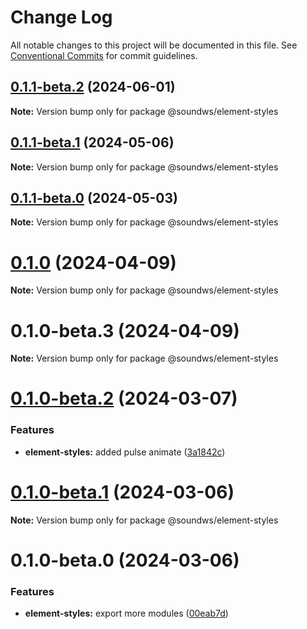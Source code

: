 # Change Log

All notable changes to this project will be documented in this file.
See [Conventional Commits](https://conventionalcommits.org) for commit guidelines.

## [0.1.1-beta.2](https://github.com/firstcoders/webcomponents/compare/@soundws/element-styles@0.1.1-beta.1...@soundws/element-styles@0.1.1-beta.2) (2024-06-01)

**Note:** Version bump only for package @soundws/element-styles





## [0.1.1-beta.1](https://github.com/firstcoders/webcomponents/compare/@soundws/element-styles@0.1.1-beta.0...@soundws/element-styles@0.1.1-beta.1) (2024-05-06)

**Note:** Version bump only for package @soundws/element-styles





## [0.1.1-beta.0](https://github.com/firstcoders/webcomponents/compare/@soundws/element-styles@0.1.0...@soundws/element-styles@0.1.1-beta.0) (2024-05-03)

**Note:** Version bump only for package @soundws/element-styles





# [0.1.0](https://github.com/firstcoders/webcomponents/compare/@soundws/element-styles@0.1.0-beta.3...@soundws/element-styles@0.1.0) (2024-04-09)

**Note:** Version bump only for package @soundws/element-styles





# 0.1.0-beta.3 (2024-04-09)

**Note:** Version bump only for package @soundws/element-styles





# [0.1.0-beta.2](https://github.com/firstcoders/monorepo/compare/@soundws/element-styles@0.1.0-beta.1...@soundws/element-styles@0.1.0-beta.2) (2024-03-07)


### Features

* **element-styles:** added pulse animate ([3a1842c](https://github.com/firstcoders/monorepo/commit/3a1842cf3bd291e6df7fd8219f3f1a9b0d8da87d))





# [0.1.0-beta.1](https://github.com/firstcoders/monorepo/compare/@soundws/element-styles@0.1.0-beta.0...@soundws/element-styles@0.1.0-beta.1) (2024-03-06)

**Note:** Version bump only for package @soundws/element-styles





# 0.1.0-beta.0 (2024-03-06)


### Features

* **element-styles:** export more modules ([00eab7d](https://github.com/firstcoders/monorepo/commit/00eab7d1d547e2a8232640b5fb217517be2c3bd6))
